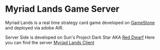 # Myriad Lands Game Server

Myriad Lands is a real time strategy card game developed on [GameStone](https://github.com/gkravas/Gamestone) and deployed via adobe AIR.

Server Side is developed on Sun's Project Dark Star AKA [Red Dwarf](https://github.com/dworkin/reddwarf)
Here you can find the server [Myriad Lands Client](https://github.com/gkravas/MyriadLands)
